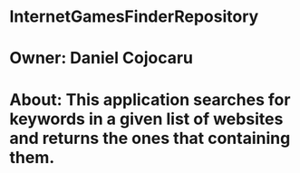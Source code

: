 # InternetGamesFinderRepository
# Owner: Daniel Cojocaru

# About: This application searches for keywords in a given list of websites and returns the ones that containing them.
